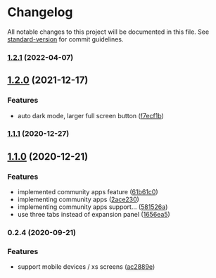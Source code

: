 # Changelog

All notable changes to this project will be documented in this file. See [standard-version](https://github.com/conventional-changelog/standard-version) for commit guidelines.

### [1.2.1](https://github.com/potpiejimmy/applauncher/compare/v1.2.0...v1.2.1) (2022-04-07)

## [1.2.0](https://github.com/potpiejimmy/applauncher/compare/v1.1.1...v1.2.0) (2021-12-17)


### Features

* auto dark mode, larger full screen button ([f7ecf1b](https://github.com/potpiejimmy/applauncher/commit/f7ecf1b627e4df3a989e30962ac78cdc0f30e7ff))

### [1.1.1](https://github.com/potpiejimmy/applauncher/compare/v1.1.0...v1.1.1) (2020-12-27)

## [1.1.0](https://github.com/potpiejimmy/applauncher/compare/v1.0.0...v1.1.0) (2020-12-21)


### Features

* implemented community apps feature ([61b61c0](https://github.com/potpiejimmy/applauncher/commit/61b61c0948ee0a573482b4a4024e60a595c5efd3))
* implementing community apps ([2ace230](https://github.com/potpiejimmy/applauncher/commit/2ace2304c30c24254f08d2a81ed2b46cfbaa220a))
* implementing community apps support... ([581526a](https://github.com/potpiejimmy/applauncher/commit/581526ab31d753cfe4e46871af137cfc3f49400a))
* use three tabs instead of expansion panel ([1656ea5](https://github.com/potpiejimmy/applauncher/commit/1656ea5106b6bb9451234d4717a965a474bb2fce))

### 0.2.4 (2020-09-21)


### Features

* support mobile devices / xs screens ([ac2889e](https://github.com/potpiejimmy/applauncher/commit/ac2889e112197c07480f12aecf5d453a84eed716))
